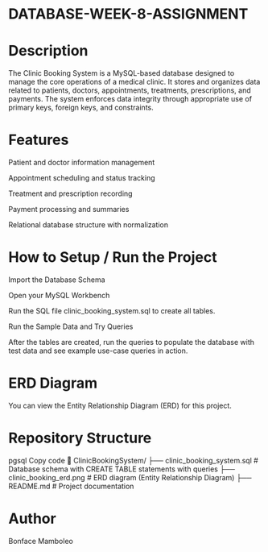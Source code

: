 # DATABASE-WEEK-8-ASSIGNMENT
# Description
The Clinic Booking System is a MySQL-based database designed to manage the core operations of a medical clinic. It stores and organizes data related to patients, doctors, appointments, treatments, prescriptions, and payments. The system enforces data integrity through appropriate use of primary keys, foreign keys, and constraints.

# Features
Patient and doctor information management

Appointment scheduling and status tracking

Treatment and prescription recording

Payment processing and summaries

Relational database structure with normalization

# How to Setup / Run the Project
Import the Database Schema

Open your MySQL Workbench

Run the SQL file clinic_booking_system.sql to create all tables.

Run the Sample Data and Try Queries

After the tables are created, run the queries to populate the database with test data and see example use-case queries in action.

# ERD Diagram
You can view the Entity Relationship Diagram (ERD) for this project.


# Repository Structure
pgsql
Copy code
📁 ClinicBookingSystem/
├── clinic_booking_system.sql             # Database schema with CREATE TABLE statements with queries
├── clinic_booking_erd.png                # ERD diagram (Entity Relationship Diagram)
├── README.md                             # Project documentation

# Author
Bonface Mamboleo